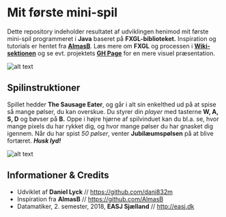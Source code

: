 # Mit første mini-spil

Dette repository indeholder resultatet af udviklingen henimod mit første mini-spil programmeret i **Java** baseret på **FXGL-biblioteket.** Inspiration og tutorials er hentet fra [**AlmasB**](http://almasb.github.io/FXGL/). Læs mere om **FXGL** og processen i [**Wiki-sektionen**](https://github.com/dani832m/My_FXGL_Game/wiki) og se evt. projektets [**GH Page**](https://dani832m.github.io/My_FXGL_Game/) for en mere visuel præsentation.

![alt text](https://i.imgur.com/OZakNml.png "JavaFX")

## Spilinstruktioner

Spillet hedder **The Sausage Eater**, og går i alt sin enkelthed ud på at spise så mange pølser, du kan overskue. Du styrer din _player_ med tasterne **W, A, S, D** og bøvser på **B.** Oppe i højre hjørne af spilvinduet kan du bl.a. se, hvor mange pixels du har rykket dig, og hvor mange pølser du har gnasket dig igennem. Når du har spist _50 pølser_, venter **Jubilæumspølsen** på at blive fortæret. **_Husk lyd!_**

![alt text](https://i.imgur.com/xEHOE5r.png "Controls")


## Informationer & Credits

- Udviklet af **Daniel Lyck** // https://github.com/dani832m
- Inspiration fra **AlmasB** // https://github.com/AlmasB
- Datamatiker, 2. semester, 2018, **EASJ Sjælland** // http://easj.dk
